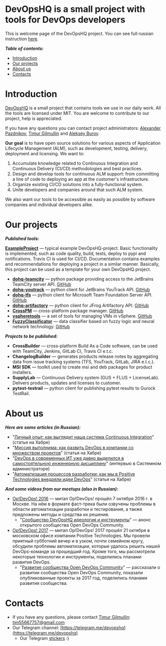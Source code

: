DevOpsHQ is a small project with tools for DevOps developers
============================================================
This is welcome page of the DevOpsHQ project. You can see full russian instruction [here](https://github.com/devopshq/devopshq/blob/master/README_RU.md/).


***Table of contents:***
- [Introduction](#Introduction)
- [Our projects](#Links)
- [About us](#About)
- [Contacts](#Contacts)


# Introduction <a name="Introduction"></a>

[DevOpsHQ](https://github.com/devopshq) is a small project that contains tools we use in our daily work. All the tools are licensed under MIT.
You are welcome to contribute to our project, help is appreciated.

If you have any questions you can contact project administrators: [Alexander Pazdnikov](https://github.com/apazdnikov), [Timur Gilmullin](https://github.com/Tim55667757) and [Aleksey Burov](https://github.com/orgs/devopshq/people/allburov). 

**Our goal** is to have open source solutions for various aspects of Application Lifecycle Management (ALM), such as development, testing, delivery, deployment and licensing. 
We want to:
1. Accumulate knowledge related to Continuous Integration and Continuous Delivery (CI/CD) methodologies and best practices.
2. Design and develop tools for continuous ALM support: from committing a line of code to deploying an app at the customer's infrastructure.
3. Organize existing CI/CD solutions into a fully-functional system.
4. Unite developers and companies around that such ALM system.

We also want our tools to be accessible as easily as possible by software companies and individual developers alike.

# Our projects <a name="Links"></a>

***Published tools:***

**[ExampleProject](https://devopshq.github.io/ExampleProject/)** — typical example DevOpsHQ-project.
Basic functionality is implemented, such as code quality, build, tests, deploy to pypi and notifications.
Travis CI is used for CI/CD.
Documentation contains examples and recommendations for deploying a project in a similar manner.
Basically, this project can be used as a template for your own DevOpsHQ project.


* **[dohq-teamcity](https://devopshq.github.io/teamcity)** — python package providing access to the JetBrains TeamCity server API. [GitHub](https://github.com/devopshq/teamcity)
* **[dohq-youtrack](https://devopshq.github.io/youtrack/)** — python client for JetBrains YouTrack API.  [GitHub](https://github.com/devopshq/youtrack)
* **[dohq-tfs](https://devopshq.github.io/tfs/)** — python client for Microsoft Team Foundation Server API. [GitHub](https://github.com/devopshq/tfs)
* **[dohq-artifactory](https://devopshq.github.io/artifactory/)** — python client for JFrog Artifactory API. [GitHub](https://github.com/devopshq/artifactory)
* **[CrossPM](http://devopshq.github.io/crosspm/)** — cross-platform package manager. [GitHub](https://github.com/devopshq/crosspm)
* **[vspheretools](http://devopshq.github.io/vspheretools/)** — a set of tools for managing VMs in vSphere. [GitHub](https://github.com/devopshq/vspheretools)
* **[FuzzyClassificator](https://devopshq.github.io/FuzzyClassificator/)** — data classifier based on fuzzy logic and neural network technology. [GitHub](https://github.com/devopshq/FuzzyClassificator)

***Projects to be published:***

* **CrossBuilder** — cross-platform Build As a Code software, can be used with TeamCity, Jenkins, GitLab CI, Travis CI e.t.c. 
* **ChangelogBuilder** — generates products release notes by aggregating data from issue tracking systems (TFS, YouTrack, GitLab, JIRA e.t.c.). 
* **MSI SDK** — toolkit used to create msi and deb packages for product installers.
* **SupplyLab** — Continuous Delivery system (GUS + FLUS + LicenseLab). Delivers products, updates and licenses to customer.
* **pytest-testrail** — python client for publishing pytest results to Gurock TestRail.


# About us <a name="About"></a>

***Here are some articles (in Russian):***

- "[Личный опыт: как выглядит наша система Continuous Integration](https://habrahabr.ru/company/pt/blog/313616/)" (статья на Хабре)
- "[Миссия выполнима: как развить DevOps в компании со множеством проектов](https://habrahabr.ru/company/pt/blog/310584/)" (статья на Хабре)
- "[DevOps в современных ИТ уже давно выделился в самостоятельную инженерную дисциплину﻿](http://samag.ru/archive/article/3543)" (интервью в Системном администраторе)
- "[Автоматизация процессов разработки: как мы в Positive Technologies внедряли идеи DevOps](https://habrahabr.ru/company/pt/blog/343884/)" (статья на Хабре)

***And some videos from our meetups (also in Russian):***

- [Op!DevOps! 2016](https://www.youtube.com/playlist?list=PLEl1NAXHTFNxcKRN09VQThNbQ33neUyfn) — митап Op!DevOps! прошёл 7 октября 2016 г. в Москве. На нём в формате фаст-трека были озвучены проблемы в области автоматизации разработки и тестирования, а также предложены методы и средства их решения. 
    - "[Сообщество DevOpsHQ идеология и инструменты](https://www.youtube.com/watch?v=BeIeaeVVRbc&index=16&t=0s&list=PLEl1NAXHTFNxcKRN09VQThNbQ33neUyfn)" — анонс открытого сообщества Open DevOps Community. 
- [Op!DevOps! 2017](https://www.youtube.com/playlist?list=PLEl1NAXHTFNyUW3toSkHLL4Jl1cw4vWkc) — митап Op!DevOps! 2017 прошёл 21 октября в московском офисе компании Positive Technologies. Мы провели приятный субботний вечер и в узком, почти семейном кругу, обсудили проблемы автоматизации, которые удалось решить нашей DevOps-команде за прошедший год. Кроме того, мы рассмотрели некоторые технологии и инструменты, поделились планами развития DevOps. 
    - "[Развитие сообщества Open DevOps Community](https://www.youtube.com/watch?v=fYjV-eZlvVA&t=46s&list=PLEl1NAXHTFNyUW3toSkHLL4Jl1cw4vWkc&index=8)" — рассказали о развитии сообщества Open DevOps Community, показали опубликованные проекты за 2017 год, поделились планами развития сообщества. 


# Contacts <a name="Contacts"></a>

- If you have any questions, please contact [Timur Gilmullin](https://github.com/Tim55667757): [tim55667757@gmail.com](mailto:tim55667757@gmail.com)   
- Our Telegram channel: [https://telegram.me/devopshq](https://telegram.me/devopshq)
    - Our Telegram [stickers](https://telegram.me/addstickers/opdevops) :)
